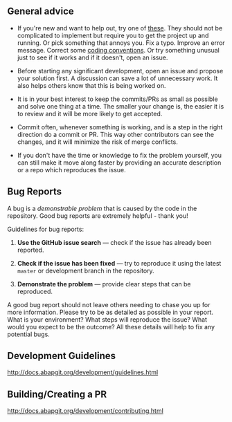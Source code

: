 ## General advice

* If you're new and want to help out, try one of [these](https://github.com/larshp/abapGit/issues?q=is%3Aissue+is%3Aopen+label%3A%22good+first+issue%22). They should not be complicated to implement but require you to get the project up and running. Or pick something that annoys you. Fix a typo. Improve an error message. Correct some [coding conventions](https://docs.abapgit.org/development/guidelines.html). Or try something unusual just to see if it works and if it doesn't, open an issue.

* Before starting any significant development, open an issue and propose your solution first. A discussion can save a lot of unnecessary work. It also helps others know that this is being worked on.

* It is in your best interest to keep the commits/PRs as small as possible and solve one thing at a time. The smaller your change is, the easier it is to review and it will be more likely to get accepted. 

* Commit often, whenever something is working, and is a step in the right direction do a commit or PR. This way other contributors can see the changes, and it will minimize the risk of merge conflicts.

* If you don't have the time or knowledge to fix the problem yourself, you can still make it move along faster by providing an accurate description or a repo which reproduces the issue.

## Bug Reports

A bug is a _demonstrable problem_ that is caused by the code in the repository. Good bug reports are extremely helpful - thank you!

Guidelines for bug reports:

1. **Use the GitHub issue search** &mdash; check if the issue has already been
   reported.

2. **Check if the issue has been fixed** &mdash; try to reproduce it using the
   latest `master` or development branch in the repository.

3. **Demonstrate the problem** &mdash; provide clear steps that can be reproduced.

A good bug report should not leave others needing to chase you up for more information. Please try to be as detailed as possible in your report. What is your environment? What steps will reproduce the issue? What would you expect to be the outcome? All these details will help to fix any potential bugs.

## Development Guidelines

http://docs.abapgit.org/development/guidelines.html

## Building/Creating a PR

http://docs.abapgit.org/development/contributing.html